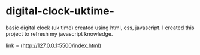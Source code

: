 # digital-clock-uktime-

basic digital clock (uk time) created using html, css, javascript.
I created this project to refresh my javascript knowledge.

link = (http://127.0.0.1:5500/index.html)
